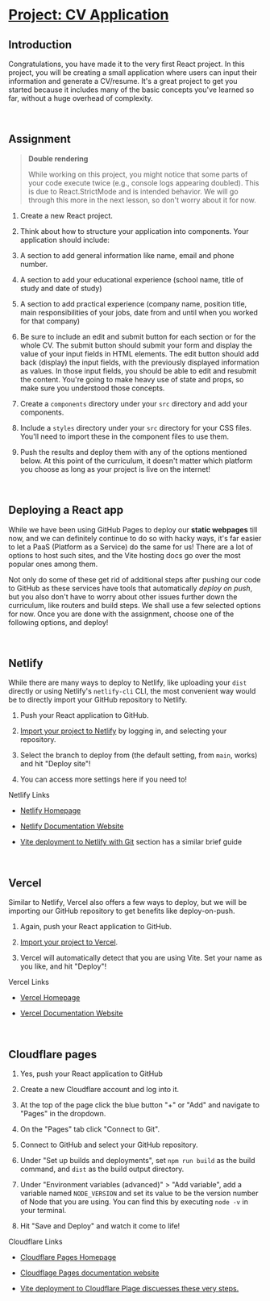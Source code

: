 # [Project: CV Application](https://www.theodinproject.com/lessons/node-path-react-new-cv-application)

## Introduction

Congratulations, you have made it to the very first React project. In this project, you will be creating a small application where users can input their information and generate a CV/resume. It's a great project to get you started because it includes many of the basic concepts you've learned so far, without a huge overhead of complexity.

<br>

## Assignment

> **Double rendering**
>
> While working on this project, you might notice that some parts of your code execute twice (e.g., console logs appearing doubled). This is due to React.StrictMode and is intended behavior. We will go through this more in the next lesson, so don't worry about it for now.

1. Create a new React project.

2. Think about how to structure your application into components. Your application should include:

3. A section to add general information like name, email and phone number.

4. A section to add your educational experience (school name, title of study and date of study)

5. A section to add practical experience (company name, position title, main responsibilities of your jobs, date from and until when you worked for that company)

6. Be sure to include an edit and submit button for each section or for the whole CV. The submit button should submit your form and display the value of your input fields in HTML elements. The edit button should add back (display) the input fields, with the previously displayed information as values. In those input fields, you should be able to edit and resubmit the content. You're going to make heavy use of state and props, so make sure you understood those concepts.

7. Create a `components` directory under your `src` directory and add your components.

8. Include a `styles` directory under your `src` directory for your CSS files. You'll need to import these in the component files to use them.

9. Push the results and deploy them with any of the options mentioned below. At this point of the curriculum, it doesn't matter which platform you choose as long as your project is live on the internet!

<br>

## Deploying a React app

While we have been using GitHub Pages to deploy our **static webpages** till now, and we can definitely continue to do so with hacky ways, it's far easier to let a PaaS (Platform as a Service) do the same for us! There are a lot of options to host such sites, and the Vite hosting docs go over the most popular ones among them.

Not only do some of these get rid of additional steps after pushing our code to GitHub as these services have tools that automatically _deploy on push_, but you also don't have to worry about other issues further down the curriculum, like routers and build steps. We shall use a few selected options for now. Once you are done with the assignment, choose one of the following options, and deploy!

<br>

## Netlify

While there are many ways to deploy to Netlify, like uploading your `dist` directly or using Netlify's `netlify-cli` CLI, the most convenient way would be to directly import your GitHub repository to Netlify.

1. Push your React application to GitHub.

2. [Import your project to Netlify](https://app.netlify.com/start) by logging in, and selecting your repository.

3. Select the branch to deploy from (the default setting, from `main`, works) and hit "Deploy site"!

4. You can access more settings here if you need to!

Netlify Links

- [Netlify Homepage](https://www.netlify.com/)

- [Netlify Documentation Website](https://www.netlify.com/)

- [Vite deployment to Netlify with Git](https://vite.dev/guide/static-deploy.html#netlify-with-git) section has a similar brief guide

<br>

## Vercel

Similar to Netlify, Vercel also offers a few ways to deploy, but we will be importing our GitHub repository to get benefits like deploy-on-push.

1. Again, push your React application to GitHub.

2. [Import your project to Vercel](https://vercel.com/new).

3. Vercel will automatically detect that you are using Vite. Set your name as you like, and hit "Deploy"!

Vercel Links

- [Vercel Homepage](https://vercel.com/)

- [Vercel Documentation Website](https://vercel.com/docs)

<br>

## Cloudflare pages

1. Yes, push your React application to GitHub

2. Create a new Cloudflare account and log into it.

3. At the top of the page click the blue button "+" or "Add" and navigate to "Pages" in the dropdown.

4. On the "Pages" tab click "Connect to Git".

5. Connect to GitHub and select your GitHub repository.

6. Under "Set up builds and deployments", set `npm run build` as the build command, and `dist` as the build output directory.

7. Under "Environment variables (advanced)" > "Add variable", add a variable named `NODE_VERSION` and set its value to be the version number of Node that you are using. You can find this by executing `node -v` in your terminal.

8. Hit "Save and Deploy" and watch it come to life!

Cloudflare Links

- [Cloudflare Pages Homepage](https://pages.cloudflare.com/)

- [Cloudflage Pages documentation website](https://developers.cloudflare.com/pages/)

- [Vite deployment to Cloudflare Plage discuesses these very steps.](https://developers.cloudflare.com/pages/framework-guides/deploy-a-vite3-project/)
